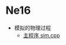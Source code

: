 # Ne16

* 模拟的物理过程
  * [主程序 sim.cpp](https://jinyuyuyu.github.io/multi-body_decay_simulation/Ne16/man/sim.html)
